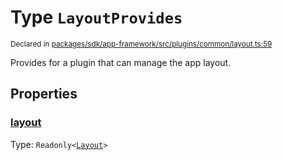 # Type `LayoutProvides`
<sub>Declared in [packages/sdk/app-framework/src/plugins/common/layout.ts:59](https://github.com/dxos/dxos/blob/d2aae6ea4/packages/sdk/app-framework/src/plugins/common/layout.ts#L59)</sub>


Provides for a plugin that can manage the app layout.

## Properties
### [layout](https://github.com/dxos/dxos/blob/d2aae6ea4/packages/sdk/app-framework/src/plugins/common/layout.ts#L60)
Type: <code>Readonly&lt;[Layout](/api/@dxos/app-framework/types/Layout)&gt;</code>





